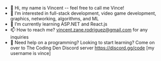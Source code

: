 - 👋 Hi, my name is Vincent -- feel free to call me Vince!
- 👀 I’m interested in full-stack development, video game development, graphics, networking, algorithms, and ML
- 🌱 I’m currently learning ASP.NET and React.js
- 📫 How to reach me? vincent.zane.rodriguez@gmail.com for any inquiries
- 💭 Need help on a programming? Looking to start learning? Come on over to The Coding Den Discord server https://discord.gg/code [my username is vince]

<!---
zane-zane/zane-zane is a ✨ special ✨ repository because its `README.md` (this file) appears on your GitHub profile.
You can click the Preview link to take a look at your changes.
--->
